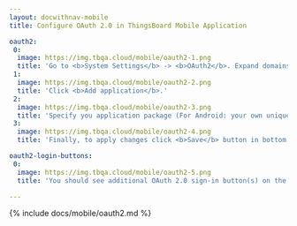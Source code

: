 ```yaml
---
layout: docwithnav-mobile
title: Configure OAuth 2.0 in ThingsBoard Mobile Application

oauth2:
 0:
  image: https://img.tbqa.cloud/mobile/oauth2-1.png
  title: 'Go to <b>System Settings</b> -> <b>OAuth2</b>. Expand domains panel.<br>Open <b>Mobile applications</b> tab.'
 1:
  image: https://img.tbqa.cloud/mobile/oauth2-2.png
  title: 'Click <b>Add application</b>.'
 2:
  image: https://img.tbqa.cloud/mobile/oauth2-3.png
  title: 'Specify you application package (For Android: your own unique Application ID. For iOS: Product bundle identifier.)<br>Remember autogenerated <b>Application secret</b> or input your own secret.'
 3:
  image: https://img.tbqa.cloud/mobile/oauth2-4.png
  title: 'Finally, to apply changes click <b>Save</b> button in bottom right corner of OAuth form.'

oauth2-login-buttons:
 0:
  image: https://img.tbqa.cloud/mobile/oauth2-5.png
  title: 'You should see additional OAuth 2.0 sign-in button(s) on the top of login form.'

---
```


{% include docs/mobile/oauth2.md %}
